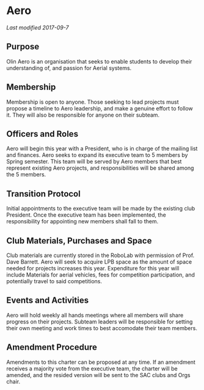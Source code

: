 # Aero
*Last modified 2017-09-7*

## Purpose
Olin Aero is an organisation that seeks to enable students to develop their understanding of, and passion for Aerial systems.

## Membership
Membership is open to anyone. Those seeking to lead projects must propose a timeline to Aero leadership, and make a genuine effort to follow it. They will also be responsible for anyone on their subteam.

## Officers and Roles
Aero will begin this year with a President, who is in charge of the mailing list and finances. Aero seeks to expand its executive team to 5 members by Spring semester. This team will be served by Aero members that best represent existing Aero projects, and responsibilities will be shared among the 5 members.

## Transition Protocol
Initial appointments to the executive team will be made by the existing club President. Once the executive team has been implemented, the responsibility for appointing new members shall fall to them.

## Club Materials, Purchases and Space
Club materials are currently stored in the RoboLab with permission of Prof. Dave Barrett. Aero will seek to acquire LPB space as the amount of space needed for projects increases this year. Expenditure for this year will include Materials for aerial vehicles, fees for competition participation, and potentially travel to said competitions.

## Events and Activities
Aero will hold weekly all hands meetings where all members will share progress on their projects. Subteam leaders will be responsible for setting their own meeting and work times to best accomodate their team members.

## Amendment Procedure
Amendments to this charter can be proposed at any time. If an amendment receives a majority vote from the executive team, the charter will be amended, and the resided version will be sent to the SAC clubs and Orgs chair.
